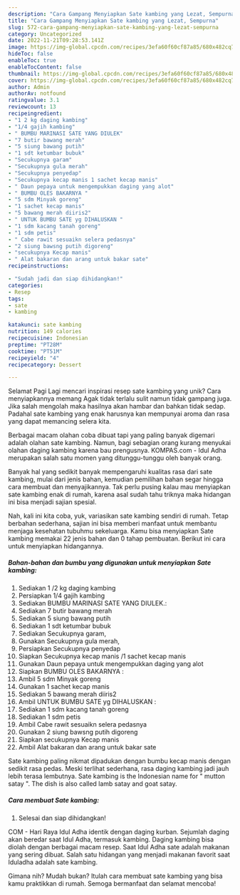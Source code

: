```yaml
---
description: "Cara Gampang Menyiapkan Sate kambing yang Lezat, Sempurna"
title: "Cara Gampang Menyiapkan Sate kambing yang Lezat, Sempurna"
slug: 572-cara-gampang-menyiapkan-sate-kambing-yang-lezat-sempurna
category: Uncategorized
date: 2022-11-21T09:28:53.141Z
image: https://img-global.cpcdn.com/recipes/3efa60f60cf87a85/680x482cq70/sate-kambing-foto-resep-utama.jpg
hideToc: false
enableToc: true
enableTocContent: false
thumbnail: https://img-global.cpcdn.com/recipes/3efa60f60cf87a85/680x482cq70/sate-kambing-foto-resep-utama.jpg
cover: https://img-global.cpcdn.com/recipes/3efa60f60cf87a85/680x482cq70/sate-kambing-foto-resep-utama.jpg
author: Admin
authorAv: notfound
ratingvalue: 3.1
reviewcount: 13
recipeingredient:
- "1 2 kg daging kambing"
- "1/4 gajih kambing"
- " BUMBU MARINASI SATE YANG DIULEK"
- "7 butir bawang merah"
- "5 siung bawang putih"
- "1 sdt ketumbar bubuk"
- "Secukupnya garam"
- "Secukupnya gula merah"
- "Secukupnya penyedap"
- "Secukupnya kecap manis 1 sachet kecap manis"
- " Daun pepaya untuk mengempukkan daging yang alot"
- " BUMBU OLES BAKARNYA "
- "5 sdm Minyak goreng"
- "1 sachet kecap manis"
- "5 bawang merah diiris2"
- " UNTUK BUMBU SATE yg DIHALUSKAN "
- "1 sdm kacang tanah goreng"
- "1 sdm petis"
- " Cabe rawit sesuaikn selera pedasnya"
- "2 siung bawsng putih digoreng"
- "secukupnya Kecap manis"
- " Alat bakaran dan arang untuk bakar sate"
recipeinstructions:

- "Sudah jadi dan siap dihidangkan!"
categories:
- Resep
tags:
- sate
- kambing

katakunci: sate kambing 
nutrition: 149 calories
recipecuisine: Indonesian
preptime: "PT28M"
cooktime: "PT51M"
recipeyield: "4"
recipecategory: Dessert

---
```



Selamat Pagi Lagi mencari inspirasi resep sate kambing yang unik? Cara menyiapkannya memang Agak tidak terlalu sulit namun tidak gampang juga. Jika salah mengolah maka hasilnya akan hambar dan bahkan tidak sedap. Padahal sate kambing yang enak harusnya kan mempunyai aroma dan rasa yang dapat memancing selera kita.


Berbagai macam olahan coba dibuat tapi yang paling banyak digemari adalah olahan sate kambing. Namun, bagi sebagian orang kurang menyukai olahan daging kambing karena bau prengusnya. KOMPAS.com - Idul Adha merupakan salah satu momen yang ditunggu-tunggu oleh banyak orang.

Banyak hal yang sedikit banyak mempengaruhi kualitas rasa dari sate kambing, mulai dari jenis bahan, kemudian pemilihan bahan segar hingga cara membuat dan menyajikannya. Tak perlu pusing kalau mau menyiapkan sate kambing enak di rumah, karena asal sudah tahu triknya maka hidangan ini bisa menjadi sajian spesial.


Nah, kali ini kita coba, yuk, variasikan sate kambing sendiri di rumah. Tetap berbahan sederhana, sajian ini bisa memberi manfaat untuk membantu menjaga kesehatan tubuhmu sekeluarga. Kamu bisa menyiapkan Sate kambing memakai 22 jenis bahan dan 0 tahap pembuatan. Berikut ini cara untuk menyiapkan hidangannya.

<!--inarticleads1-->

##### Bahan-bahan dan bumbu yang digunakan untuk menyiapkan Sate kambing:

1. Sediakan 1 /2 kg daging kambing
1. Persiapkan 1/4 gajih kambing
1. Sediakan  BUMBU MARINASI SATE YANG DIULEK.:
1. Sediakan 7 butir bawang merah
1. Sediakan 5 siung bawang putih
1. Sediakan 1 sdt ketumbar bubuk
1. Sediakan Secukupnya garam,
1. Gunakan Secukupnya gula merah,
1. Persiapkan Secukupnya penyedap
1. Siapkan Secukupnya kecap manis /1 sachet kecap manis
1. Gunakan  Daun pepaya untuk mengempukkan daging yang alot
1. Siapkan  BUMBU OLES BAKARNYA :
1. Ambil 5 sdm Minyak goreng
1. Gunakan 1 sachet kecap manis
1. Sediakan 5 bawang merah diiris2
1. Ambil  UNTUK BUMBU SATE yg DIHALUSKAN :
1. Sediakan 1 sdm kacang tanah goreng
1. Sediakan 1 sdm petis
1. Ambil  Cabe rawit sesuaikn selera pedasnya
1. Gunakan 2 siung bawsng putih digoreng
1. Siapkan secukupnya Kecap manis
1. Ambil  Alat bakaran dan arang untuk bakar sate


Sate kambing paling nikmat dipadukan dengan bumbu kecap manis dengan sedikit rasa pedas. Meski terlihat sederhana, rasa daging kambing jadi jauh lebih terasa lembutnya. Sate kambing is the Indonesian name for &#34; mutton satay &#34;. The dish is also called lamb satay and goat satay. 

<!--inarticleads2-->

##### Cara membuat Sate kambing:


1. Selesai dan siap dihidangkan!

COM - Hari Raya Idul Adha identik dengan daging kurban. Sejumlah daging akan beredar saat Idul Adha, termasuk kambing. Daging kambing bisa diolah dengan berbagai macam resep. Saat Idul Adha sate adalah makanan yang sering dibuat. Salah satu hidangan yang menjadi makanan favorit saat Iduladha adalah sate kambing. 

Gimana nih? Mudah bukan? Itulah cara membuat sate kambing yang bisa kamu praktikkan di rumah. Semoga bermanfaat dan selamat mencoba!
